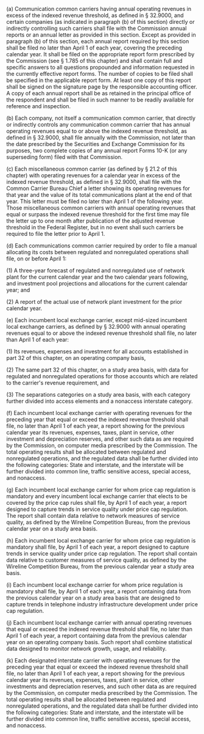 (a) Communication common carriers having annual operating revenues in excess of the indexed revenue threshold, as defined in § 32.9000, and certain companies (as indicated in paragraph (b) of this section) directly or indirectly controlling such carriers shall file with the Commission annual reports or an annual letter as provided in this section. Except as provided in paragraph (b) of this section, each annual report required by this section shall be filed no later than April 1 of each year, covering the preceding calendar year. It shall be filed on the appropriate report form prescribed by the Commission (see § 1.785 of this chapter) and shall contain full and specific answers to all questions propounded and information requested in the currently effective report forms. The number of copies to be filed shall be specified in the applicable report form. At least one copy of this report shall be signed on the signature page by the responsible accounting officer. A copy of each annual report shall be as retained in the principal office of the respondent and shall be filed in such manner to be readily available for reference and inspection.

(b) Each company, not itself a communication common carrier, that directly or indirectly controls any communication common carrier that has annual operating revenues equal to or above the indexed revenue threshold, as defined in § 32.9000, shall file annually with the Commission, not later than the date prescribed by the Securities and Exchange Commission for its purposes, two complete copies of any annual report Forms 10-K (or any superseding form) filed with that Commission.

(c) Each miscellaneous common carrier (as defined by § 21.2 of this chapter) with operating revenues for a calendar year in excess of the indexed revenue threshold, as defined in § 32.9000, shall file with the Common Carrier Bureau Chief a letter showing its operating revenues for that year and the value of its total communications plant at the end of that year. This letter must be filed no later than April 1 of the following year. Those miscellaneous common carriers with annual operating revenues that equal or surpass the indexed revenue threshold for the first time may file the letter up to one month after publication of the adjusted revenue threshold in the Federal Register, but in no event shall such carriers be required to file the letter prior to April 1.

(d) Each communications common carrier required by order to file a manual allocating its costs between regulated and nonregulated operations shall file, on or before April 1:

(1) A three-year forecast of regulated and nonregulated use of network plant for the current calendar year and the two calendar years following, and investment pool projections and allocations for the current calendar year; and

(2) A report of the actual use of network plant investment for the prior calendar year.

(e) Each incumbent local exchange carrier, except mid-sized incumbent local exchange carriers, as defined by § 32.9000 with annual operating revenues equal to or above the indexed revenue threshold shall file, no later than April 1 of each year:

(1) Its revenues, expenses and investment for all accounts established in part 32 of this chapter, on an operating company basis,

(2) The same part 32 of this chapter, on a study area basis, with data for regulated and nonregulated operations for those accounts which are related to the carrier's revenue requirement, and

(3) The separations categories on a study area basis, with each category further divided into access elements and a nonaccess interstate category.

(f) Each incumbent local exchange carrier with operating revenues for the preceding year that equal or exceed the indexed revenue threshold shall file, no later than April 1 of each year, a report showing for the previous calendar year its revenues, expenses, taxes, plant in service, other investment and depreciation reserves, and other such data as are required by the Commission, on computer media prescribed by the Commission. The total operating results shall be allocated between regulated and nonregulated operations, and the regulated data shall be further divided into the following categories: State and interstate, and the interstate will be further divided into common line, traffic sensitive access, special access, and nonaccess.

(g) Each incumbent local exchange carrier for whom price cap regulation is mandatory and every incumbent local exchange carrier that elects to be covered by the price cap rules shall file, by April 1 of each year, a report designed to capture trends in service quality under price cap regulation. The report shall contain data relative to network measures of service quality, as defined by the Wireline Competition Bureau, from the previous calendar year on a study area basis.

(h) Each incumbent local exchange carrier for whom price cap regulation is mandatory shall file, by April 1 of each year, a report designed to capture trends in service quality under price cap regulation. The report shall contain data relative to customer measures of service quality, as defined by the Wireline Competition Bureau, from the previous calendar year a study area basis.

(i) Each incumbent local exchange carrier for whom price regulation is mandatory shall file, by April 1 of each year, a report containing data from the previous calendar year on a study area basis that are designed to capture trends in telephone industry infrastructure development under price cap regulation.

(j) Each incumbent local exchange carrier with annual operating revenues that equal or exceed the indexed revenue threshold shall file, no later than April 1 of each year, a report containing data from the previous calendar year on an operating company basis. Such report shall combine statistical data designed to monitor network growth, usage, and reliability.

(k) Each designated interstate carrier with operating revenues for the preceding year that equal or exceed the indexed revenue threshold shall file, no later than April 1 of each year, a report showing for the previous calendar year its revenues, expenses, taxes, plant in service, other investments and depreciation reserves, and such other data as are required by the Commission, on computer media prescribed by the Commission. The total operating results shall be allocated between regulated and nonregulated operations, and the regulated data shall be further divided into the following categories: State and interstate, and the interstate will be further divided into common line, traffic sensitive access, special access, and nonaccess.

